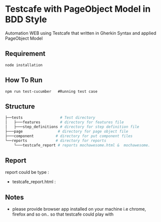 # Testcafe with PageObject Model in BDD Style

Automation WEB using Testcafe that written in Gherkin Syntax and applied PageObject Model


## Requirement
```
node installation
```

## How To Run
```
npm run test-cucumber   #Running test case

```

## Structure
```bash
├──tests                 # Test directory
│   ├───features         # directory for features file
│   ├───step_definitions # directory for step definition file
├───page                # directory for page object file
├───component          # directory for put component files
└──reports             # directory for reports
    └───testcafe_report # reports mochawesome.html &  mochawesome.
```



## Report

report could be type :
- testcafe_report.html : 

## Notes
- please provide browser app installed on your machine i.e chrome, firefox and so on.. so that testcafe could play with
